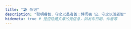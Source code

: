 ```yaml
---
title: "🏖 杂记"
description: "聪明睿智，守之以愚者善；博闻强 记，守之以浅者智"
hidemeta: true # 是否隐藏文章的元信息，如发布日期、作者等
---
```

